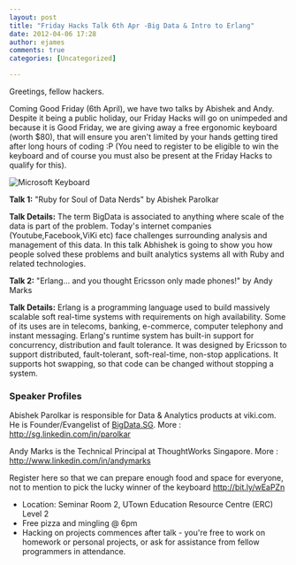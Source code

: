 ```yaml
---
layout: post
title: "Friday Hacks Talk 6th Apr -Big Data & Intro to Erlang"
date: 2012-04-06 17:28
author: ejames
comments: true
categories: [Uncategorized]

---
```

Greetings, fellow hackers.

Coming Good Friday (6th April), we have two talks by Abishek and Andy. Despite it being a public holiday, our Friday Hacks will go on unimpeded and because it is Good Friday, we are giving away a free ergonomic keyboard (worth $80), that will ensure you aren't limited by your hands getting tired after long hours of coding :P (You need to register to be eligible to win the keyboard and of course you must also be present at the Friday Hacks to qualify for this).

<img src="http://www.microsoft.com/hardware/_base_v1/products/natural-ergonomic-keyboard-4000/mk_nek4000_large.jpg" alt="Microsoft Keyboard" />

<strong>Talk 1:</strong>
"Ruby for Soul of Data Nerds" by Abishek Parolkar

<strong>Talk Details:</strong>
The term BigData is associated to anything where scale of the data is part of the problem. Today's internet companies (Youtube,Facebook,ViKi etc) face challenges surrounding analysis and management of this data.
In this talk Abhishek is going to show you how people solved these problems and built analytics systems all with Ruby and related technologies.

<strong>Talk 2:</strong>
"Erlang... and you thought Ericsson only made phones!" by Andy Marks

<strong>Talk Details:</strong>
Erlang is a programming language used to build massively scalable soft real-time systems with requirements on high availability. Some of its uses are in telecoms, banking, e-commerce, computer telephony and instant messaging. Erlang's runtime system has built-in support for concurrency, distribution and fault tolerance. It was designed by Ericsson to support distributed, fault-tolerant, soft-real-time, non-stop applications. It supports hot swapping, so that code can be changed without stopping a system.

<h3>Speaker Profiles</h3>
Abishek Parolkar is responsible for Data & Analytics products at viki.com. He is Founder/Evangelist of <a href="http://BigData.SG">BigData.SG</a>.
More : <a href="http://sg.linkedin.com/in/parolkar">http://sg.linkedin.com/in/parolkar</a>

Andy Marks is the Technical Principal at ThoughtWorks Singapore.
More : <a href="http://www.linkedin.com/in/andymarks">http://www.linkedin.com/in/andymarks</a>

Register here so that we can prepare enough food and space for everyone, not to mention to pick the lucky winner of the keyboard
<a href="http://bit.ly/wEaPZn">http://bit.ly/wEaPZn</a>

- Location: Seminar Room 2, UTown Education Resource Centre (ERC) Level 2
- Free pizza and mingling @ 6pm
- Hacking on projects commences after talk - you're free to work on homework or personal projects, or ask for assistance from fellow programmers in attendance.
